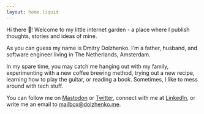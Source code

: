 ```yaml
---
layout: home.liquid
---
```


Hi there 👋! Welcome to my little internet garden - a place where I publish thoughts, stories and ideas of mine.

As you can guess my name is Dmitry Dolzhenko. I'm a father, husband, and software engineer living in The Netherlands, Amsterdam.

In my spare time, you may catch me hanging out with my family, experimenting with a new coffee brewing method, trying out a new recipe, learning how to play the guitar, or reading a book. Sometimes, I like to mess around with tech stuff.

You can follow me on [Mastodon](https://mastodon.online/web/@dsdolzhenko)
or [Twitter](https://twitter.com/dsdolzhenko), connect with me at [LinkedIn](https://www.linkedin.com/in/dmitry-dolzhenko-213087203/), or write me an email to [mailbox@dolzhenko.me](mailto:mailbox@dolzhenko.me).
